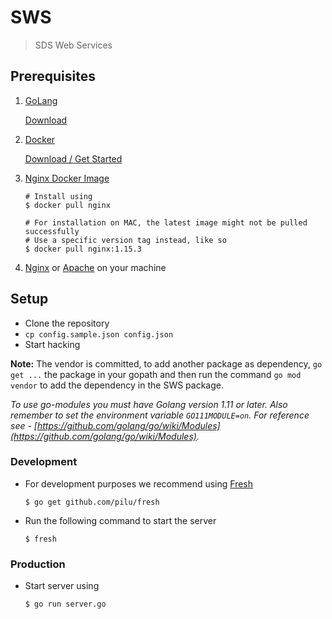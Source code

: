 # SWS

> SDS Web Services

## Prerequisites

1. [GoLang](https://golang.org/)

   [Download](https://golang.org/dl/)

2. [Docker](https://www.docker.com/)

   [Download / Get Started](https://www.docker.com/get-started)

3. [Nginx Docker Image](https://hub.docker.com/_/nginx/)

   ```shell
   # Install using
   $ docker pull nginx

   # For installation on MAC, the latest image might not be pulled successfully
   # Use a specific version tag instead, like so
   $ docker pull nginx:1.15.3
   ```

4. [Nginx](https://nginx.org/en/download.html) or [Apache](https://httpd.apache.org/download.cgi) on your machine

## Setup

- Clone the repository
- `cp config.sample.json config.json`
- Start hacking

**Note:** The vendor is committed, to add another package as dependency, `go get ...` the package in your gopath and then run the command `go mod vendor` to add the dependency in the SWS package.

*To use go-modules you must have Golang version 1.11 or later. Also remember to set the environment variable `GO111MODULE=on`. For reference see - [https://github.com/golang/go/wiki/Modules](https://github.com/golang/go/wiki/Modules).*

### Development

- For development purposes we recommend using [Fresh](https://github.com/pilu/fresh)

  ```shell
  $ go get github.com/pilu/fresh
  ```

- Run the following command to start the server
  ```shell
  $ fresh
  ```

### Production

- Start server using
  ```shell
  $ go run server.go
  ```
